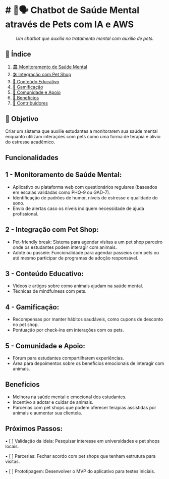 # # 🐶🗣️ Chatbot de Saúde Mental através de Pets com IA e AWS

<p align="center"><i>Um chatbot que auxilia no tratamento mental com auxilio de pets.</i></p>

## 📖 Índice

1. [🏛️ Monitoramento de Saúde Mental](#-arquitetura-preliminar-aws)
2. [🛠️ Integração com Pet Shop](#-tecnologias-utilizadas)
3. [🚀 Conteúdo Educativo](#-execucao-e-utilizacao)
4. [🧱 Gamificação](#-estrutura-de-pastas)
5. [🚧 Comunidade e Apoio](#-desafios-e-dificuldades)
6. [👥 Benefícios](#-contribuidores)
7. [👥 Contribuidores](#-contribuidores)

## 🌟 Objetivo

Criar um sistema que auxilie estudantes a monitorarem sua saúde mental enquanto utilizam interações com pets como uma forma de terapia e alívio do estresse acadêmico.

## Funcionalidades
## 1 - Monitoramento de Saúde Mental:

- Aplicativo ou plataforma web com questionários regulares (baseados em escalas validadas como PHQ-9 ou GAD-7).
- Identificação de padrões de humor, níveis de estresse e qualidade do sono.
- Envio de alertas caso os níveis indiquem necessidade de ajuda profissional.

## 2 - Integração com Pet Shop:

- Pet-friendly break: Sistema para agendar visitas a um pet shop parceiro onde os estudantes podem interagir com animais.
- Adote ou passeie: Funcionalidade para agendar passeios com pets ou até mesmo participar de programas de adoção responsável.

## 3 - Conteúdo Educativo:

- Vídeos e artigos sobre como animais ajudam na saúde mental.
- Técnicas de mindfulness com pets.

## 4 - Gamificação:

- Recompensas por manter hábitos saudáveis, como cupons de desconto no pet shop.
- Pontuação por check-ins em interações com os pets.

## 5 - Comunidade e Apoio:

- Fórum para estudantes compartilharem experiências.
- Área para depoimentos sobre os benefícios emocionais de interagir com animais.

## Benefícios

- Melhora na saúde mental e emocional dos estudantes.
- Incentivo a adotar e cuidar de animais.
- Parcerias com pet shops que podem oferecer terapias assistidas por animais e aumentar sua clientela.

## Próximos Passos:

•	[ ] Validação da ideia: Pesquisar interesse em universidades e pet shops locais.

•	[ ] Parcerias: Fechar acordo com pet shops que tenham estrutura para visitas.

•	[ ] Prototipagem: Desenvolver o MVP do aplicativo para testes iniciais.
